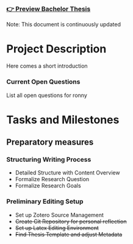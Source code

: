 ### [👉 Preview Bachelor Thesis](thesis.pdf)
Note: This document is continuously updated

# Project Description
Here comes a short introduction

### Current Open Questions
List all open questions for ronny


# Tasks and Milestones

## Preparatory measures
### Structuring Writing Process
- Detailed Structure with Content Overview
- Formalize Research Question
- Formalize Research Goals

### Preliminary Editing Setup
- Set up Zotero Source Management
- ~~Create Git Repository for personal reflection~~
- ~~Set up Latex Editing Environment~~
- ~~Find Thesis Template and adjust Metadata~~
